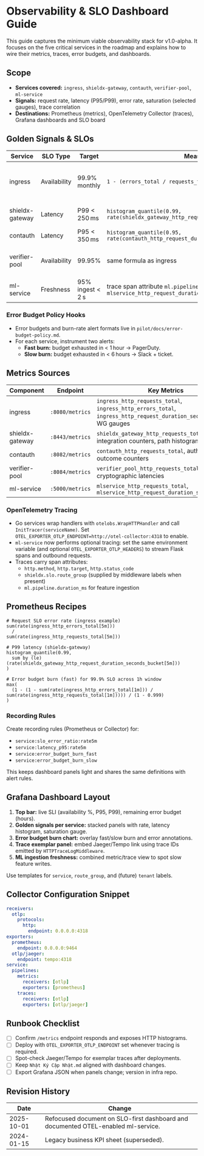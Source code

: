 # Observability & SLO Dashboard Guide

This guide captures the minimum viable observability stack for v1.0-alpha. It focuses on the five critical services in the roadmap and explains how to wire their metrics, traces, error budgets, and dashboards.

## Scope

- **Services covered:** `ingress`, `shieldx-gateway`, `contauth`, `verifier-pool`, `ml-service`
- **Signals:** request rate, latency (P95/P99), error rate, saturation (selected gauges), trace correlation
- **Destinations:** Prometheus (metrics), OpenTelemetry Collector (traces), Grafana dashboards and SLO board

## Golden Signals & SLOs

| Service | SLO Type | Target | Measurement | Notes |
|---------|----------|--------|-------------|-------|
| ingress | Availability | 99.9% monthly | `1 - (errors_total / requests_total)` | 5xx + policy deny counted as "error" |
| shieldx-gateway | Latency | P99 < 250 ms | `histogram_quantile(0.99, rate(shieldx_gateway_http_request_duration_seconds_bucket[5m]))` | track by route group |
| contauth | Latency | P95 < 350 ms | `histogram_quantile(0.95, rate(contauth_http_request_duration_seconds_bucket[5m]))` | exclude `/healthz` |
| verifier-pool | Availability | 99.95% | same formula as ingress | treat verifier errors as 5xx |
| ml-service | Freshness | 95% ingest < 2 s | trace span attribute `ml.pipeline.duration_ms` + metric `mlservice_http_request_duration_seconds` | combine traces + histogram |

### Error Budget Policy Hooks

- Error budgets and burn-rate alert formats live in `pilot/docs/error-budget-policy.md`.
- For each service, instrument two alerts:
  - **Fast burn:** budget exhausted in < 1 hour → PagerDuty.
  - **Slow burn:** budget exhausted in < 6 hours → Slack + ticket.

## Metrics Sources

| Component | Endpoint | Key Metrics |
|-----------|----------|-------------|
| ingress | `:8080/metrics` | `ingress_http_requests_total`, `ingress_http_errors_total`, `ingress_http_request_duration_seconds_bucket`, WG gauges |
| shieldx-gateway | `:8443/metrics` | `shieldx_gateway_http_requests_total`, integration counters, path histograms |
| contauth | `:8082/metrics` | `contauth_http_requests_total`, authentication outcome counters |
| verifier-pool | `:8084/metrics` | `verifier_pool_http_requests_total`, cryptographic latencies |
| ml-service | `:5000/metrics` | `mlservice_http_requests_total`, `mlservice_http_request_duration_seconds` |

### OpenTelemetry Tracing

- Go services wrap handlers with `otelobs.WrapHTTPHandler` and call `InitTracer(serviceName)`. Set `OTEL_EXPORTER_OTLP_ENDPOINT=http://otel-collector:4318` to enable.
- `ml-service` now performs optional tracing: set the same environment variable (and optional `OTEL_EXPORTER_OTLP_HEADERS`) to stream Flask spans and outbound requests.
- Traces carry span attributes:
  - `http.method`, `http.target`, `http.status_code`
  - `shieldx.slo.route_group` (supplied by middleware labels when present)
  - `ml.pipeline.duration_ms` for feature ingestion

## Prometheus Recipes

```promql
# Request SLO error rate (ingress example)
sum(rate(ingress_http_errors_total[5m]))
  /
sum(rate(ingress_http_requests_total[5m]))

# P99 latency (shieldx-gateway)
histogram_quantile(0.99,
  sum by (le) (rate(shieldx_gateway_http_request_duration_seconds_bucket[5m]))
)

# Error budget burn (fast) for 99.9% SLO across 1h window
max(
  (1 - (1 - sum(rate(ingress_http_errors_total[1m])) / sum(rate(ingress_http_requests_total[1m])))) / (1 - 0.999)
)
```

### Recording Rules

Create recording rules (Prometheus or Collector) for:

- `service:slo_error_ratio:rate5m`
- `service:latency_p95:rate5m`
- `service:error_budget_burn_fast`
- `service:error_budget_burn_slow`

This keeps dashboard panels light and shares the same definitions with alert rules.

## Grafana Dashboard Layout

1. **Top bar:** live SLI (availability %, P95, P99), remaining error budget (hours).
2. **Golden signals per service:** stacked panels with rate, latency histogram, saturation gauge.
3. **Error budget burn chart:** overlay fast/slow burn and error annotations.
4. **Trace exemplar panel:** embed Jaeger/Tempo link using trace IDs emitted by `HTTPTraceLogMiddleware`.
5. **ML ingestion freshness:** combined metric/trace view to spot slow feature writes.

Use templates for `service`, `route_group`, and (future) `tenant` labels.

## Collector Configuration Snippet

```yaml
receivers:
  otlp:
    protocols:
      http:
        endpoint: 0.0.0.0:4318
exporters:
  prometheus:
    endpoint: 0.0.0.0:9464
  otlp/jaeger:
    endpoint: tempo:4318
service:
  pipelines:
    metrics:
      receivers: [otlp]
      exporters: [prometheus]
    traces:
      receivers: [otlp]
      exporters: [otlp/jaeger]
```

## Runbook Checklist

- [ ] Confirm `/metrics` endpoint responds and exposes HTTP histograms.
- [ ] Deploy with `OTEL_EXPORTER_OTLP_ENDPOINT` set whenever tracing is required.
- [ ] Spot-check Jaeger/Tempo for exemplar traces after deployments.
- [ ] Keep `Nhật Ký Cập Nhật.md` aligned with dashboard changes.
- [ ] Export Grafana JSON when panels change; version in infra repo.

## Revision History

| Date | Change |
|------|--------|
| 2025-10-01 | Refocused document on SLO-first dashboard and documented OTEL-enabled ml-service. |
| 2024-01-15 | Legacy business KPI sheet (superseded). |
